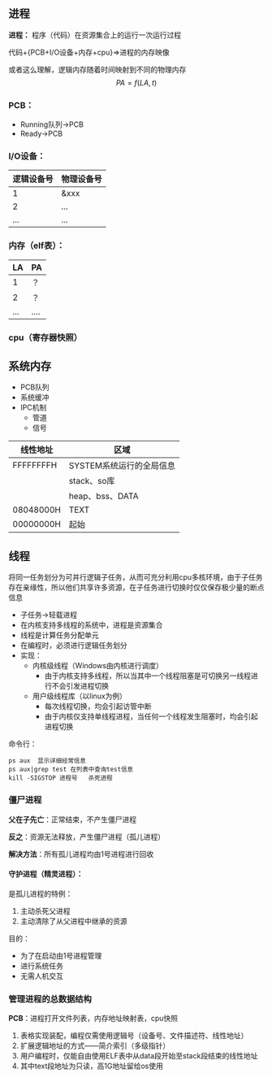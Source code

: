 ## 进程

**进程：** 程序（代码）在资源集合上的运行一次运行过程

代码+{PCB+I/O设备+内存+cpu}=>进程的内存映像

或者这么理解，逻辑内存随着时间映射到不同的物理内存
$$
PA=f(LA,t)
$$

### PCB：

- Running队列->PCB
- Ready->PCB

### I/O设备：

| 逻辑设备号 | 物理设备号 |
| ---------- | ---------- |
| 1          | &xxx       |
| 2          | ...        |
| ...        | ...        |

### 内存（elf表）：

| LA   | PA   |
| ---- | ---- |
| 1    | ？   |
| 2    | ？   |
| ...  | .... |

### cpu（寄存器快照）



## 系统内存

- PCB队列
- 系统缓冲
- IPC机制
  - 管道
  - 信号

| 线性地址  | 区域                     |
| --------- | ------------------------ |
| FFFFFFFFH | SYSTEM系统运行的全局信息 |
|           | stack、so库              |
|           | heap、bss、DATA          |
| 08048000H | TEXT                     |
| 00000000H | 起始                     |

## 线程

将同一任务划分为可并行逻辑子任务，从而可充分利用cpu多核环境，由于子任务存在亲缘性，所以他们共享许多资源，在子任务进行切换时仅仅保存极少量的断点信息

- 子任务->轻载进程
- 在内核支持多线程的系统中，进程是资源集合
- 线程是计算任务分配单元
- 在编程时，必须进行逻辑任务划分
- 实现：
  - 内核级线程（Windows由内核进行调度）
    - 由于内核支持多线程，所以当其中一个线程阻塞是可切换另一线程进行不会引发进程切换
  - 用户级线程库（以linux为例）
    - 每次线程切换，均会引起访管中断
    - 由于内核仅支持单线程进程，当任何一个线程发生阻塞时，均会引起进程切换

命令行：

```shell
ps aux  显示详细经常信息
ps aux|grep test 在列表中查询test信息
kill -SIGSTOP 进程号   杀死进程
```

### 僵尸进程

**父在子先亡**：正常结束，不产生僵尸进程

**反之**：资源无法释放，产生僵尸进程（孤儿进程）

**解决方法**：所有孤儿进程均由1号进程进行回收

#### 守护进程（精灵进程）：

是孤儿进程的特例：

1. 主动杀死父进程
2. 主动清除了从父进程中继承的资源

目的：

- 为了在启动由1号进程管理
- 进行系统任务
- 无需人机交互

### 管理进程的总数据结构

**PCB**：进程打开文件列表，内存地址映射表，cpu快照

1. 表格实现装配，编程仅需使用逻辑号（设备号、文件描述符、线性地址）
2. 扩展逻辑地址的方式——简介索引（多级指针）
3. 用户编程时，仅能自由使用ELF表中从data段开始至stack段结束的线性地址
4. 其中text段地址为只读，高1G地址留给os使用